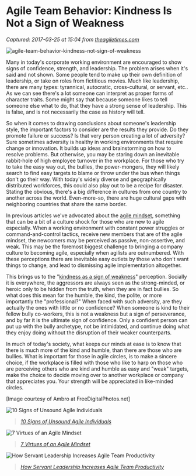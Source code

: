 # Agile Team Behavior: Kindness Is Not a Sign of Weakness

_Captured: 2017-03-25 at 15:04 from [theagiletimes.com](http://theagiletimes.com/agile-team-behavior-kindness-not-sign-of-weakness/)_

![agile-team-behavior-kindness-not-sign-of-weakness](https://i1.wp.com/theagiletimes.com/wp-content/uploads/2016/03/ID-100103333.jpg?resize=200%2C301)

Many in today's corporate working environment are encouraged to show signs of confidence, strength, and leadership. The problem arises when it's said and not shown. Some people tend to make up their own definition of leadership, or take on roles from fictitious movies. Much like leadership, there are many types: tyrannical, autocratic, cross-cultural, or servant, etc.. As we can see there's a lot someone can interpret as proper forms of character traits. Some might say that because someone likes to tell someone else what to do, that they have a strong sense of leadership. This is false, and is not necessarily the case as history will tell.

So when it comes to drawing conclusions about someone's leadership style, the important factors to consider are the results they provide. Do they promote failure or success? Is that very person creating a lot of adversity? Sure sometimes adversity is healthy in working environments that require change or innovation. It builds up ideas and brainstorming on how to resolve problems. But otherwise, you may be staring down an inevitable rabbit-hole of high employee turnover in the workplace. For those who try to take the easy way out, the bullies, the power-mongers, they will likely search to find easy targets to blame or throw under the bus when things don't go their way. With today's widely diverse and geographically distributed workforces, this could also play out to be a recipe for disaster. Stating the obvious, there's a big difference in cultures from one country to another across the world. Even-more-so, there are huge cultural gaps with neighboring countries that share the same border.

In previous articles we've advocated about the [agile mindset](http://theagiletimes.com/waterfall-mindset-to-agile-mindset/), something that can be a bit of a culture shock for those who are new to agile especially. When a working environment with constant power struggles or command-and-control tactics, receive new members that are of the agile mindset, the newcomers may be perceived as passive, non-assertive, and weak. This may be the foremost biggest challenge to bringing a company culture to becoming agile, especially when agilists are outnumbered. With these perceptions there are inevitable easy outlets by those who don't want things to change, and lead to dismissing agile implementation altogether.

This brings us to the "[kindness as a sign of weakness](https://www.psychologytoday.com/blog/the-literary-mind/200908/is-kindness-weakness)" perception. Socially it is everywhere, the aggressors are always seen as the strong-minded, or heroic only to be hidden from the truth, when they are in fact bullies. So what does this mean for the humble, the kind, the polite, or more importantly the "professional?" When faced with such adversity, are they actually the ones with little or no confidence? When someone is kind to their fellow bully co-workers, this is not a weakness but a sign of perseverance, and by far it is the ultimate sign of confidence. Only a confident person can put up with the bully archetype, not be intimidated, and continue doing what they enjoy doing without the disruption of their weaker counterparts.

In much of today's society, what keeps our minds at ease is to know that there is much more of the kind and humble, than there are those who are bullies. What is important for those in agile circles, is to make a sincere choice, if the workplace is filled with those who like to harp on those who are perceiving others who are kind and humble as easy and "weak" targets, make the choice to decide moving over to another workplace or company that appreciates you. Your strength will be appreciated in like-minded circles.

[Image courtesy of Ambro at FreeDigitalPhotos.net]

![10 Signs of Unsound Agile Individuals](https://i1.wp.com/theagiletimes.com/wp-content/uploads/2015/06/ID-100263432-150x150.jpg?resize=350%2C200)

> _[10 Signs of Unsound Agile Individuals](http://theagiletimes.com/10-signs-of-unsound-agile-individuals/)_

![7 Virtues of an Agile Mindset](https://i2.wp.com/theagiletimes.com/wp-content/uploads/2015/07/ID-100291423.jpg?resize=350%2C200)

> _[7 Virtues of an Agile Mindset](http://theagiletimes.com/7-virtues-of-an-agile-mindset/)_

![How Servant Leadership Increases Agile Team Productivity](https://i0.wp.com/theagiletimes.com/wp-content/uploads/2015/06/ID-100248868-150x150.jpg?resize=350%2C200)

> _[How Servant Leadership Increases Agile Team Productivity](http://theagiletimes.com/how-servant-leadership-increases-agile-team-productivity/)_
